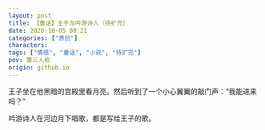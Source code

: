 ```yaml
---
layout: post
title: 【童话】王子与吟游诗人（待扩充）
date: 2020-10-05 00:21
categories: ["原创"]
characters: 
tags: ["情感", "童话", "小说", "待扩充"]
pov: 第三人称
origin: github.io
---
```


王子坐在他黑暗的宫殿里看月亮。然后听到了一个小心翼翼的敲门声：“我能进来吗？”

吟游诗人在河边月下唱歌，都是写给王子的歌。
